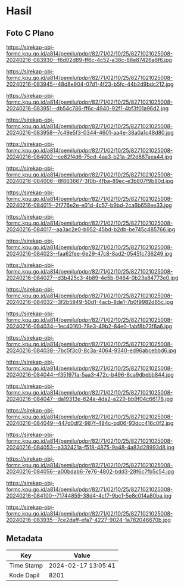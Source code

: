 # Hasil

## Foto C Plano

https://sirekap-obj-formc.kpu.go.id/a814/pemilu/pdpr/82/71/02/10/25/8271021025008-20240216-083930--f6d02d89-ff6c-4c52-a38c-88e87426a6f6.jpg

https://sirekap-obj-formc.kpu.go.id/a814/pemilu/pdpr/82/71/02/10/25/8271021025008-20240216-083945--48d8e904-07d1-4f23-b5fc-44b2d9bdc212.jpg

https://sirekap-obj-formc.kpu.go.id/a814/pemilu/pdpr/82/71/02/10/25/8271021025008-20240216-083951--db54c786-ff6c-4940-92f1-4bf3f01a96d2.jpg

https://sirekap-obj-formc.kpu.go.id/a814/pemilu/pdpr/82/71/02/10/25/8271021025008-20240216-083958--7c49e5f3-0344-4601-aa4e-38a0a1c48d80.jpg

https://sirekap-obj-formc.kpu.go.id/a814/pemilu/pdpr/82/71/02/10/25/8271021025008-20240216-084002--ce82f4d6-75ed-4aa3-b21a-2f2d887aea44.jpg

https://sirekap-obj-formc.kpu.go.id/a814/pemilu/pdpr/82/71/02/10/25/8271021025008-20240216-084006--8f863667-3f0b-4fba-89ec-e3b807f9b80d.jpg

https://sirekap-obj-formc.kpu.go.id/a814/pemilu/pdpr/82/71/02/10/25/8271021025008-20240216-084011--2f776e2e-e01d-4c57-b9bd-2ca6b658ee33.jpg

https://sirekap-obj-formc.kpu.go.id/a814/pemilu/pdpr/82/71/02/10/25/8271021025008-20240216-084017--aa3ac2e0-b952-45bd-b2db-be745c485766.jpg

https://sirekap-obj-formc.kpu.go.id/a814/pemilu/pdpr/82/71/02/10/25/8271021025008-20240216-084023--faa62fee-6e29-47c8-8ad2-0545fc736249.jpg

https://sirekap-obj-formc.kpu.go.id/a814/pemilu/pdpr/82/71/02/10/25/8271021025008-20240216-084027--d3b425c3-4b89-4e5b-9464-0b23a84773e0.jpg

https://sirekap-obj-formc.kpu.go.id/a814/pemilu/pdpr/82/71/02/10/25/8271021025008-20240216-084032--3f2b5849-50d1-4acb-8de1-7b0f9982d65c.jpg

https://sirekap-obj-formc.kpu.go.id/a814/pemilu/pdpr/82/71/02/10/25/8271021025008-20240216-084034--1ec40160-78e3-49b2-84e0-1abf8b73f8a6.jpg

https://sirekap-obj-formc.kpu.go.id/a814/pemilu/pdpr/82/71/02/10/25/8271021025008-20240216-084038--7bc5f3c0-8c3a-4064-9340-ed96abcebbd6.jpg

https://sirekap-obj-formc.kpu.go.id/a814/pemilu/pdpr/82/71/02/10/25/8271021025008-20240216-084044--f35197fa-5aa3-472c-b496-8ca9dbebb844.jpg

https://sirekap-obj-formc.kpu.go.id/a814/pemilu/pdpr/82/71/02/10/25/8271021025008-20240216-084047--da19313e-624a-4da2-a229-bb9f04c66178.jpg

https://sirekap-obj-formc.kpu.go.id/a814/pemilu/pdpr/82/71/02/10/25/8271021025008-20240216-084049--447d0df2-987f-484c-bd06-93dcc416c0f2.jpg

https://sirekap-obj-formc.kpu.go.id/a814/pemilu/pdpr/82/71/02/10/25/8271021025008-20240216-084053--a332421a-f518-4875-9a48-4a83d28993d8.jpg

https://sirekap-obj-formc.kpu.go.id/a814/pemilu/pdpr/82/71/02/10/25/8271021025008-20240216-084056--a00bdab6-7e76-4802-bdd3-28f6c7fb5c54.jpg

https://sirekap-obj-formc.kpu.go.id/a814/pemilu/pdpr/82/71/02/10/25/8271021025008-20240216-084100--71744859-38d4-4cf7-9bc1-5e8c014a80ba.jpg

https://sirekap-obj-formc.kpu.go.id/a814/pemilu/pdpr/82/71/02/10/25/8271021025008-20240216-083935--7ce2daff-efa7-4227-9024-1a782046670b.jpg


## Metadata

| Key        | Value               |
| ---------- | ------------------- |
| Time Stamp | 2024-02-17 13:05:41 |
| Kode Dapil | 8201                |



